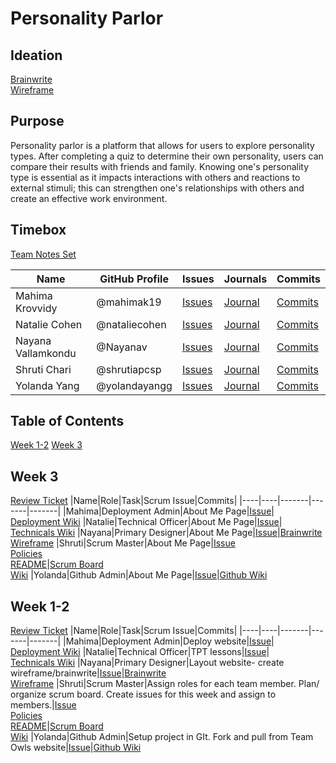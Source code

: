 # Personality Parlor

## Ideation
[Brainwrite](https://github.com/yolandayangg/n224p4-beans/wiki/Brainwrite) <br>
[Wireframe](https://github.com/yolandayangg/n224p4-beans/wiki/Wireframe)

## Purpose
Personality parlor is a platform that allows for users to explore personality types. After completing a quiz to determine their own personality, users can compare their results with friends and family. Knowing one's personality type is essential as it impacts interactions with others and reactions to external stimuli; this can strengthen one's relationships with others and create an effective work environment. 

## Timebox
[Team Notes Set](https://drive.google.com/drive/folders/1OO_uDmH_A1tTisIU9VoWnIfKt1gEUctu?usp=sharing)

|Name|GitHub Profile|Issues|Journals|Commits|
|--------|---------|-------|-------|-------|
|Mahima Krovvidy|@mahimak19|[Issues](https://github.com/yolandayangg/n224p4-beans/issues?q=is%3Aopen+is%3Aissue+author%3Ashrutiapcsp+assignee%3Amahimak19)|[Journal](https://docs.google.com/document/d/1u8SX84sg8QsT7gzVuCX_T-uksLZDLLriqrIEiLrn0aw/edit?usp=sharing)|[Commits](https://github.com/yolandayangg/n224p4-beans/commits?author=mahimak19)|
|Natalie Cohen|@nataliecohen|[Issues](https://github.com/yolandayangg/n224p4-beans/issues?q=is%3Aopen+is%3Aissue+author%3Ashrutiapcsp+assignee%3Anataliecohen)|[Journal](https://docs.google.com/document/d/1u8SX84sg8QsT7gzVuCX_T-uksLZDLLriqrIEiLrn0aw/edit?usp=sharing)|[Commits](https://github.com/yolandayangg/n224p4-beans/commits?author=nataliecohen)
|Nayana Vallamkondu|@Nayanav|[Issues](https://github.com/yolandayangg/n224p4-beans/issues?q=is%3Aopen+is%3Aissue+author%3Ashrutiapcsp+assignee%3ANayanav)|[Journal](https://docs.google.com/document/d/1u8SX84sg8QsT7gzVuCX_T-uksLZDLLriqrIEiLrn0aw/edit?usp=sharing)|[Commits](https://github.com/yolandayangg/n224p4-beans/commits?author=Nayanav)|
|Shruti Chari|@shrutiapcsp|[Issues](https://github.com/yolandayangg/n224p4-beans/issues?q=is%3Aopen+is%3Aissue+author%3Ashrutiapcsp+assignee%3Ashrutiapcsp)|[Journal](https://docs.google.com/document/d/1iePZMHrLpCaCBdit59z2DYMRZPzylpTn6LDC4NgAFto/edit?usp=sharing)|[Commits](https://github.com/yolandayangg/n224p4-beans/commits?author=shrutiapcsp)|
|Yolanda Yang|@yolandayangg|[Issues](https://github.com/yolandayangg/n224p4-beans/issues?q=is%3Aopen+is%3Aissue+author%3Ashrutiapcsp+assignee%3Ayolandayangg)|[Journal](https://docs.google.com/document/d/1iePZMHrLpCaCBdit59z2DYMRZPzylpTn6LDC4NgAFto/edit?usp=sharing)|[Commits](https://github.com/yolandayangg/n224p4-beans/commits?author=yolandayangg)|

## Table of Contents
[Week 1-2](https://github.com/yolandayangg/n224p4-beans#week-1-2)
[Week 3](https://github.com/yolandayangg/n224p4-beans#week-3)
## Week 3
[Review Ticket](https://github.com/yolandayangg/n224p4-beans/issues/13)
|Name|Role|Task|Scrum Issue|Commits|
|----|----|-------|-------|-------|
|Mahima|Deployment Admin|About Me Page|[Issue](https://github.com/yolandayangg/n224p4-beans/issues/7)| [Deployment Wiki](https://github.com/yolandayangg/n224p4-beans/wiki/Deployment-Guide)
|Natalie|Technical Officer|About Me Page|[Issue](https://github.com/yolandayangg/n224p4-beans/issues/8)| [Technicals Wiki](https://github.com/yolandayangg/n224p4-beans/wiki/Technicals)
|Nayana|Primary Designer|About Me Page|[Issue](https://github.com/yolandayangg/n224p4-beans/issues/4)|[Brainwrite](https://github.com/yolandayangg/n224p4-beans/wiki/Brainwrite) <br> [Wireframe](https://github.com/yolandayangg/n224p4-beans/wiki/Wireframe)
|Shruti|Scrum Master|About Me Page|[Issue](https://github.com/yolandayangg/n224p4-beans/issues/6) <br> [Policies](https://github.com/yolandayangg/n224p4-beans/issues/1) <br> [README](https://github.com/yolandayangg/n224p4-beans/issues/2)|[Scrum Board](https://github.com/yolandayangg/n224p4-beans/projects/1) <br> [Wiki](https://github.com/yolandayangg/n224p4-beans/wiki/Policies-for-Issues)
|Yolanda|Github Admin|About Me Page|[Issue](https://github.com/yolandayangg/n224p4-beans/issues/5)|[Github Wiki](https://github.com/yolandayangg/n224p4-beans/wiki/BOF-Github-Admins-policy-document:)


## Week 1-2
[Review Ticket](https://github.com/yolandayangg/n224p4-beans/issues/9)
|Name|Role|Task|Scrum Issue|Commits|
|----|----|-------|-------|-------|
|Mahima|Deployment Admin|Deploy website|[Issue](https://github.com/yolandayangg/n224p4-beans/issues/7)| [Deployment Wiki](https://github.com/yolandayangg/n224p4-beans/wiki/Deployment-Guide)
|Natalie|Technical Officer|TPT lessons|[Issue](https://github.com/yolandayangg/n224p4-beans/issues/8)| <br> [Technicals Wiki](https://github.com/yolandayangg/n224p4-beans/wiki/Technicals) 
|Nayana|Primary Designer|Layout website- create wireframe/brainwrite|[Issue](https://github.com/yolandayangg/n224p4-beans/issues/4)|[Brainwrite](https://github.com/yolandayangg/n224p4-beans/wiki/Brainwrite) <br> [Wireframe](https://github.com/yolandayangg/n224p4-beans/wiki/Wireframe)
|Shruti|Scrum Master|Assign roles for each team member. Plan/ organize scrum board. Create issues for this week and assign to members.|[Issue](https://github.com/yolandayangg/n224p4-beans/issues/6) <br> [Policies](https://github.com/yolandayangg/n224p4-beans/issues/1) <br> [README](https://github.com/yolandayangg/n224p4-beans/issues/2)|[Scrum Board](https://github.com/yolandayangg/n224p4-beans/projects/1) <br> [Wiki](https://github.com/yolandayangg/n224p4-beans/wiki/Policies-for-Issues)
|Yolanda|Github Admin|Setup project in GIt. Fork and pull from Team Owls website|[Issue](https://github.com/yolandayangg/n224p4-beans/issues/5)|[Github Wiki](https://github.com/yolandayangg/n224p4-beans/wiki/BOF-Github-Admins-policy-document:)

